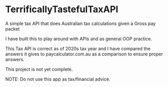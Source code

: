# TerrificallyTastefulTaxAPI
A simple tax API that does Australian tax calculations given a Gross pay packet

I have built this to play around with APIs and as general OOP practice. 

This Tax API is correct as of 2020s tax year and I have compared the answers it gives to paycalculator.com.au as a comparison to ensure proper answers.


This project is not yet complete.

NOTE: Do not use this app as tax/financial advice.
